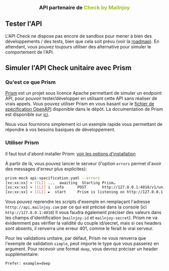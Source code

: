 
<h3 align="center">API partenaire de <span style="color:#95C11F;">Check by Mailnjoy<span></h3>

## Tester l'API
L'API Check ne dispose pas encore de sandbox pour mener à bien des développements / des tests, bien que cela soit prévu (voir la [roadmap](https://trello.com/b/LUHqg3Bm)). 
En attendant, vous pouvez toujours utiliser des alternative pour simuler le comportement de l'API.

## Simuler l'API Check unitaire avec Prism
### Qu'est ce que Prism
[Prism](https://stoplight.io/open-source/prism/) est un projet sous licence Apache permettant de simuler un endpoint API, pour pouvoir tester/développer en utilisant cette API sans réaliser de vrais appels.
Vous pouvez utiliser Prism en vous basant sur le [fichier de spécification OpenAPI](https://github.com/mailnjoy/check-api/blob/master/openapi-specs/api-specification.yaml) disponible dans le dépôt. La documentation de Prism est disponible sur [ici](https://stoplight.io/p/docs/gh/stoplightio/prism/README.md).

Nous vous fournirons simplement ici un exemple rapide vous permettant de répondre à vos besoins basiques de développement.

### Utiliser Prism 
Il faut tout d'abord installer Prism: [voir les options d'installation](https://github.com/stoplightio/prism/blob/master/docs/getting-started/01-installation.md)

À partir de là, vous pouvez lancer le serveur (l'option `errors` permet d'avoir des messages d'erreur plus explicites):
```bash
prism mock api-specification.yaml --errors
[xx:xx:xx] » [CLI] ...  awaiting  Starting Prism…
[xx:xx:xx] » [CLI] i  info      POST       http://127.0.0.1:4010/v1/unitary?type=simple
[xx:xx:xx] » [CLI] ►  start     Prism is listening on http://127.0.0.1:4010
``` 
Vous pouvez reprendre les scripts d'exemple en remplaçant l'adresse `htttp://api.mailnjoy.com` par ce qui est précisé dans la console (ici `http://127.0.0.1:4010`) 
Il vous faudra également préciser des valeurs dans les champs d'identification (`mailnjoy-id` et `mailnjoy-secret`). Prism ne va évidemment pas vérifier la validité du couple id/secret, mais si ces headers sont absents, il renverra une erreur 401, comme le ferait le vrai serveur.

Pour les validations unitaire, par défaut, Prism ne vous renverra que l'exemple de validation `simple`, peut importe le type que vous passerez en argument.
Pour recevoir une format `deep`, vous devrez préciser un header supplémentaire:
```bash
Prefer: example=deep
```

